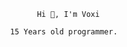                                            Hi 👋, I'm Voxi

                                     15 Years old programmer.
